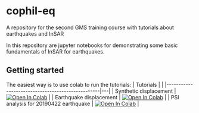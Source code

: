 # cophil-eq
A repository for the second GMS training course with tutorials about earthquakes and InSAR

In this repository are jupyter notebooks for demonstrating some basic fundamentals of InSAR for earthquakes.

## Getting started

The easiest way is to use colab to run the tutorials:
| Tutorials                                        |  |
|--------------------------------------------------|---|
| Synthetic displacement                                   | [![Open In Colab](https://colab.research.google.com/assets/colab-badge.svg)](https://colab.research.google.com/github/FadelI/cophil-eq/blob/main/tutorials/tut01_synth.ipynb) |
| Earthquake displacement                                   | [![Open In Colab](https://colab.research.google.com/assets/colab-badge.svg)](https://colab.research.google.com/github/FadelI/cophil-eq/blob/main/tutorials/tut02_okada.ipynb) |
| PSI analysis for 20190422 earthquake                                  | [![Open In Colab](https://colab.research.google.com/assets/colab-badge.svg)](https://colab.research.google.com/github/FadelI/cophil-eq/blob/main/tutorials/tut03_psi_eq.ipynb) |

